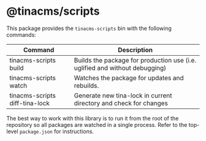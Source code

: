 # @tinacms/scripts

This package provides the `tinacms-scripts` bin with the following commands:

| Command                        | Description                                                                 |
| ------------------------------ | --------------------------------------------------------------------------- |
| tinacms-scripts build          | Builds the package for production use (i.e. uglified and without debugging) |
| tinacms-scripts watch          | Watches the package for updates and rebuilds.                               |
| tinacms-scripts diff-tina-lock | Generate new tina-lock in current directory and check for changes           |

The best way to work with this library is to run it from the root of the repository so all packages are watched in a single process. Refer to the top-level `package.json` for instructions.
